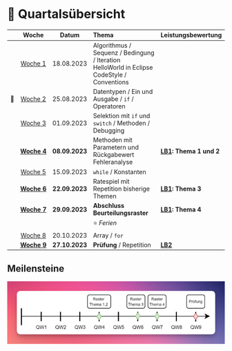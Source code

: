 # 📅 Quartalsübersicht

|                    |         Woche          |     Datum      | Thema                                                                                                   | Leistungsbewertung       |
| ------------------ | :--------------------: | :------------: | :------------------------------------------------------------------------------------------------------ | :----------------------- |
|                    |   [Woche&nbsp;1][w1]   |   18.08.2023   | Algorithmus / Sequenz / Bedingung / Iteration <br/> HelloWorld in Eclipse <br/> CodeStyle / Conventions |                          |
| :steam_locomotive: |   [Woche&nbsp;2][w2]   |   25.08.2023   | Datentypen / Ein und Ausgabe / `if` / Operatoren                                                        |                          |
|                    |   [Woche&nbsp;3][w3]   |   01.09.2023   | Selektion mit `if` und `switch` / Methoden / Debugging                                                  |                          |
|                    | [**Woche&nbsp;4**][w4] | **08.09.2023** | Methoden mit Parametern und Rückgabewert <br/> Fehleranalyse                                            | **[LB1]: Thema 1 und 2** |
|                    |   [Woche&nbsp;5][w5]   |   15.09.2023   | `while` / Konstanten                                                                                    |                          |
|                    | [**Woche&nbsp;6**][w6] | **22.09.2023** | Ratespiel mit Repetition bisherige Themen                                                               | **[LB1]: Thema 3**       |
|                    | [**Woche&nbsp;7**][w7] | **29.09.2023** | **Abschluss Beurteilungsraster**                                                                        | **[LB1]: Thema 4**       |
|                    |                        |                | :star: _Ferien_                                                                                         |                          |
|                    |   [Woche&nbsp;8][w8]   |   20.10.2023   | Array / `for`                                                                                           |                          |
|                    | [**Woche&nbsp;9**][w9] | **27.10.2023** | **Prüfung** / Repetition                                                                                | **[LB2]**                |

[w1]: ./woche-01.md
[w2]: ./woche-02.md
[w3]: #
[w4]: #
[w5]: #
[w6]: #
[w7]: #
[w8]: #
[w9]: #
[lb1]: ../beurteilungen/LB1.md#themendokumente
[lb2]: #

## Meilensteine

![Meilensteine](../beurteilungen/images/meilensteine.png)
